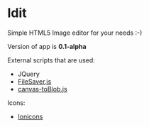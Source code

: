 # Idit
Simple HTML5 Image editor for your needs :-)

Version of app is **0.1-alpha**

External scripts that are used:
* JQuery
* [FileSaver.js](https://github.com/eligrey/FileSaver.js/)
* [canvas-toBlob.js](https://github.com/eligrey/canvas-toBlob.js)

Icons:
* [Ionicons](http://ionicons.com/) 
